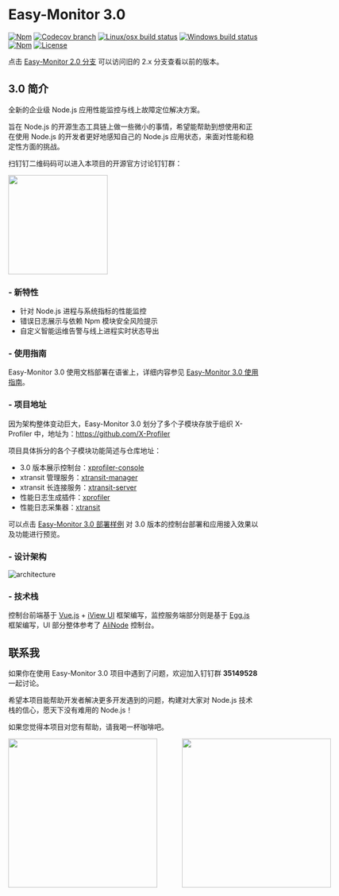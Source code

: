 # Easy-Monitor 3.0

[![Npm](https://img.shields.io/npm/v/xprofiler)](https://www.npmjs.com/package/xprofiler)
[![Codecov branch](https://img.shields.io/codecov/c/github/X-Profiler/xprofiler/master)](https://codecov.io/gh/X-Profiler/xprofiler/branch/master)
[![Linux/osx build status](https://travis-ci.org/X-Profiler/xprofiler.svg?branch=master)](https://travis-ci.org/github/X-Profiler/xprofiler)
[![Windows build status](https://ci.appveyor.com/api/projects/status/e5xtotum6lbi3mt7/branch/master?svg=true)](https://ci.appveyor.com/project/hyj1991/xprofiler/branch/master)
[![Npm](https://img.shields.io/npm/dm/xprofiler)](https://www.npmjs.com/package/xprofiler)
[![License](https://img.shields.io/github/license/X-Profiler/xprofiler)](LICENSE)

点击 [Easy-Monitor 2.0 分支](https://github.com/hyj1991/easy-monitor/tree/v2.x) 可以访问旧的 2.x 分支查看以前的版本。

## 3.0 简介

全新的企业级 Node.js 应用性能监控与线上故障定位解决方案。

旨在 Node.js 的开源生态工具链上做一些微小的事情，希望能帮助到想使用和正在使用 Node.js 的开发者更好地感知自己的 Node.js 应用状态，来面对性能和稳定性方面的挑战。

扫钉钉二维码码可以进入本项目的开源官方讨论钉钉群：

 <img width="200" src="https://cdn.nlark.com/yuque/0/2020/jpeg/155185/1594777097276-5a179d17-729d-4781-9cf1-f1600ab4f1c4.jpeg">

### - 新特性

* 针对 Node.js 进程与系统指标的性能监控
* 错误日志展示与依赖 Npm 模块安全风险提示
* 自定义智能运维告警与线上进程实时状态导出

### - 使用指南

Easy-Monitor 3.0 使用文档部署在语雀上，详细内容参见 [Easy-Monitor 3.0 使用指南](https://www.yuque.com/hyj1991/easy-monitor)。

### - 项目地址

因为架构整体变动巨大，Easy-Monitor 3.0 划分了多个子模块存放于组织 X-Profiler 中，地址为：https://github.com/X-Profiler

项目具体拆分的各个子模块功能简述与仓库地址：

* 3.0 版本展示控制台：[xprofiler-console](https://github.com/X-Profiler/xprofiler-console)
* xtransit 管理服务：[xtransit-manager](https://github.com/X-Profiler/xtransit-manager)
* xtransit 长连接服务：[xtransit-server](https://github.com/X-Profiler/xtransit-server)
* 性能日志生成插件：[xprofiler](https://github.com/X-Profiler/xprofiler)
* 性能日志采集器：[xtransit](https://github.com/X-Profiler/xtransit)

可以点击 [Easy-Monitor 3.0 部署样例](http://120.27.24.200:7443) 对 3.0 版本的控制台部署和应用接入效果以及功能进行预览。

### - 设计架构

![architecture](https://cdn.nlark.com/yuque/0/2020/png/155185/1590935827983-bea9fd78-7f10-47dd-9304-8c63ef63656a.png?x-oss-process=image%2Fresize%2Cw_1492)

### - 技术栈

控制台前端基于 [Vue.js](https://vuejs.org) + [iView UI](https://github.com/view-design/ViewUI) 框架编写，监控服务端部分则是基于 [Egg.js](https://eggjs.org/) 框架编写，UI 部分整体参考了 [AliNode](https://node.console.aliyun.com/) 控制台。


## 联系我

如果你在使用 Easy-Monitor 3.0 项目中遇到了问题，欢迎加入钉钉群 **35149528** 一起讨论。

希望本项目能帮助开发者解决更多开发遇到的问题，构建对大家对 Node.js 技术栈的信心，愿天下没有难用的 Node.js！

如果您觉得本项目对您有帮助，请我喝一杯咖啡吧。

<div style="display: flex;justify-content: space-around">
  <img width="300" src="https://cdn.nlark.com/yuque/0/2020/png/155185/1591186145980-72ab76b8-fbfe-441f-95eb-7a34f44f0871.png">
  <img width="300" style="margin-left: 50px;" src="https://cdn.nlark.com/yuque/0/2020/png/155185/1591186152022-e1d5d98b-ebb4-4091-baca-99d225f204a1.png?x-oss-process=image%2Fresize%2Cw_600">
</div>
